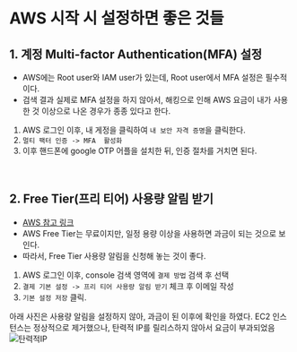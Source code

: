 # AWS 시작 시 설정하면 좋은 것들
## 1. 계정 Multi-factor Authentication(MFA) 설정
* AWS에는 Root user와 IAM user가 있는데, Root user에서 MFA 설정은 필수적이다. 
* 검색 결과 실제로 MFA 설정을 하지 않아서, 해킹으로 인해 AWS 요금이 내가 사용한 것 이상으로 나온 경우가 종종 있다고 한다.
1. AWS 로그인 이후, 내 게정을 클릭하여 `내 보안 자격 증명`을 클릭한다.
2. `멀티 팩터 인증 -> MFA  활성화` 
3. 이후 핸드폰에 google OTP 어플을 설치한 뒤, 인증 절차를 거치면 된다.

<br>

## 2. Free Tier(프리 티어) 사용량 알림 받기
* [AWS 참고 링크](https://aws.amazon.com/ko/about-aws/whats-new/2017/12/aws-free-tier-usage-alerts-automatically-notify-you-when-you-are-forecasted-to-exceed-your-aws-service-usage-limits/)
* AWS Free Tier는 무료이지만, 일정 용량 이상을 사용하면 과금이 되는 것으로 보인다. 
* 따라서, Free Tier 사용량 알림을 신청해 놓는 것이 좋다.
1. AWS 로그인 이후, console 검색 영역에 `결제 방법` 검색 후 선택
2. `결제 기본 설정 -> 프리 티어 사용량 알림 받기` 체크 후 이메일 작성   
3. `기본 설정 저장` 클릭.

아래 사진은 사용량 알림을 설정하지 않아, 과금이 된 이후에 확인을 하였다. EC2 인스턴스는 정상적으로 제거했으나, 탄력적 IP를 릴리스하지 않아서 요금이 부과되었음
![탄력적IP](https://user-images.githubusercontent.com/80478750/161408428-7dbb2e10-c20c-463f-a894-0a6adcd76586.PNG)
